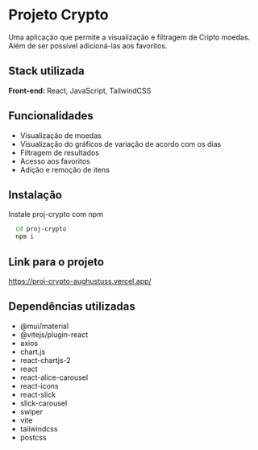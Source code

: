 
# Projeto Crypto

Uma aplicação que permite a visualização e filtragem de Cripto moedas. Além de ser possível adicioná-las aos favoritos.




## Stack utilizada

**Front-end:** React, JavaScript, TailwindCSS



## Funcionalidades

- Visualização de moedas
- Visualização do gráficos de variação de acordo com os dias
- Filtragem de resultados
- Acesso aos favoritos
- Adição e remoção de itens


## Instalação

Instale proj-crypto com npm

```bash
  cd proj-crypto
  npm i
```
    
## Link para o projeto 

https://proj-crypto-aughustuss.vercel.app/

## Dependências utilizadas

- @mui/material
- @vitejs/plugin-react
- axios
- chart.js
- react-chartjs-2
- react
- react-alice-carousel
- react-icons
- react-slick
- slick-carousel
- swiper
- vite
- tailwindcss
- postcss


